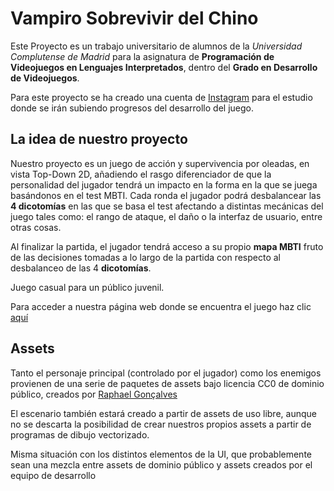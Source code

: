 # Vampiro Sobrevivir del Chino
Este Proyecto es un trabajo universitario de alumnos de la *Universidad Complutense de Madrid* para la asignatura de **Programación de Videojuegos en Lenguajes Interpretados**, dentro del **Grado en Desarrollo de Videojuegos**.

Para este proyecto se ha creado una cuenta de [Instagram](https://www.instagram.com/_scriptedgames/) para el estudio donde se irán subiendo progresos del desarrollo del juego.

## La idea de nuestro proyecto
Nuestro proyecto es un juego de acción y supervivencia por oleadas, en vista Top-Down 2D, añadiendo el rasgo diferenciador de que la personalidad del jugador tendrá un impacto en la forma en la que se juega basándonos en el test MBTI. Cada ronda el jugador podrá desbalancear las **4 dicotomías** en las que se basa el test afectando a distintas mecánicas del juego tales como: el rango de ataque, el daño o la interfaz de usuario, entre otras cosas.

Al finalizar la partida, el jugador tendrá acceso a su propio **mapa MBTI** fruto de las decisiones tomadas a lo largo de la partida con respecto al desbalanceo de las 4 **dicotomías**.

 Juego casual para un público juvenil.

Para acceder a nuestra página web donde se encuentra el juego haz clic [aquí](https://lparres2000.github.io/JuegoPVLI/)

## Assets
Tanto el personaje principal (controlado por el jugador) como los enemigos provienen de una serie de paquetes de assets bajo licencia CC0 de dominio público, creados por [Raphael Gonçalves](https://www.patreon.com/rgsdev)

El escenario también estará creado a partir de assets de uso libre, aunque no se descarta la posibilidad de crear nuestros propios assets a partir de programas de dibujo vectorizado.

Misma situación con los distintos elementos de la UI, que probablemente sean una mezcla entre assets de dominio público y assets creados por el equipo de desarrollo
